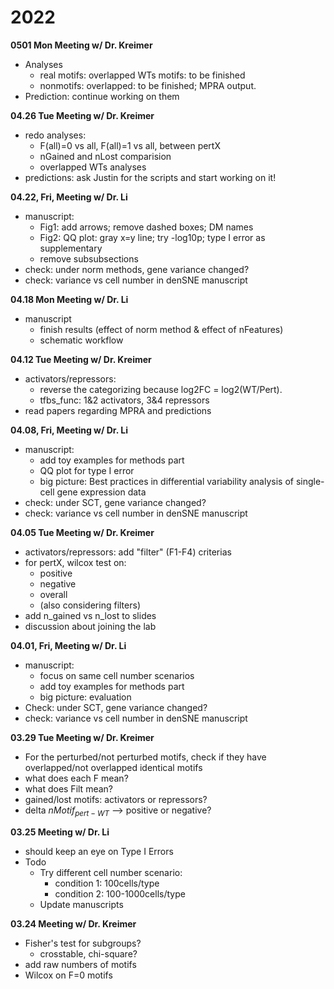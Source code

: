 # 2022
**0501 Mon Meeting w/ Dr. Kreimer**  
- Analyses 
	- real motifs: overlapped WTs motifs: to be finished
	- nonmotifs: overlapped: to be finished; MPRA output.  
- Prediction: continue working on them

**04.26 Tue Meeting w/ Dr. Kreimer**  
- redo analyses:    
	- F(all)=0 vs all, F(all)=1 vs all, between pertX 
	- nGained and nLost comparision 
	- overlapped WTs analyses 
- predictions: ask Justin for the scripts and start working on it!  

**04.22, Fri, Meeting w/ Dr. Li**    
- manuscript:   
	- Fig1: add arrows; remove dashed boxes; DM names
	- Fig2: QQ plot: gray x=y line; try -log10p; type I error as supplementary
	- remove subsubsections
- check: under norm methods, gene variance changed?   
- check: variance vs cell number in denSNE manuscript  

**04.18 Mon Meeting w/ Dr. Li**  
- manuscript
	- finish results (effect of norm method & effect of nFeatures)
	- schematic workflow

**04.12 Tue Meeting w/ Dr. Kreimer**  
- activators/repressors:    
	- reverse the categorizing because log2FC = log2(WT/Pert). 
	- tfbs_func: 1&2 activators, 3&4 repressors
- read papers regarding MPRA and predictions

**04.08, Fri, Meeting w/ Dr. Li**    
- manuscript:   
	- add toy examples for methods part  
	- QQ plot for type I error
	- big picture: Best practices in differential variability analysis of single-cell gene expression data  
- check: under SCT, gene variance changed?   
- check: variance vs cell number in denSNE manuscript  

**04.05 Tue Meeting w/ Dr. Kreimer**  
- activators/repressors: add "filter" (F1-F4) criterias
- for pertX, wilcox test on:
	- positive
	- negative
	- overall
	- (also considering filters)
- add n_gained vs n_lost to slides
- discussion about joining the lab

**04.01, Fri, Meeting w/ Dr. Li**    
- manuscript:   
	- focus on same cell number scenarios  
	- add toy examples for methods part  
	- big picture: evaluation  
- Check: under SCT, gene variance changed?   
- check: variance vs cell number in denSNE manuscript   

**03.29 Tue Meeting w/ Dr. Kreimer**  
- For the perturbed/not perturbed motifs, check if they have 
 overlapped/not overlapped identical motifs  
- what does each F mean?   
- what does Filt mean?   
- gained/lost motifs: activators or repressors?   
- delta $nMotif_{pert - WT}$ --> positive or negative?   

**03.25 Meeting w/ Dr. Li**  
- should keep an eye on Type I Errors  
- Todo  
	- Try different cell number scenario:   
		- condition 1: 100cells/type
		- condition 2: 100-1000cells/type
	- Update manuscripts

**03.24 Meeting w/ Dr. Kreimer**
- Fisher's test for subgroups? 
	- crosstable, chi-square? 
- add raw numbers of motifs
- Wilcox on F=0 motifs